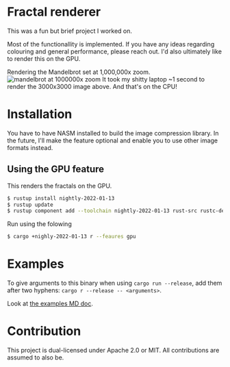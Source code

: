 # Fractal renderer

This was a fun but brief project I worked on.

Most of the functionallity is implemented.
If you have any ideas regarding colouring and general performance, please reach out.
I'd also ultimately like to render this on the GPU.

Rendering the Mandelbrot set at 1,000,000x zoom.
![mandelbrot at 1000000x zoom](screenshots/mandelbrot-1000000x.avif)
It took my shitty laptop ~1 second to render the 3000x3000 image above. And that's on the CPU!

# Installation

You have to have NASM installed to build the image compression library.
In the future, I'll make the feature optional and enable you to use other image formats instead.

## Using the GPU feature

This renders the fractals on the GPU.

```bash
$ rustup install nightly-2022-01-13
$ rustup update
$ rustup component add --toolchain nightly-2022-01-13 rust-src rustc-dev llvm-tools-preview
```

Run using the folowing

```bash
$ cargo +nighly-2022-01-13 r --feaures gpu
```

# Examples

To give arguments to this binary when using `cargo run --release`, add them after two hyphens: `cargo r --release -- <arguments>`.

Look at [the examples MD doc](examples.md).

# Contribution

This project is dual-licensed under Apache 2.0 or MIT.
All contributions are assumed to also be.
